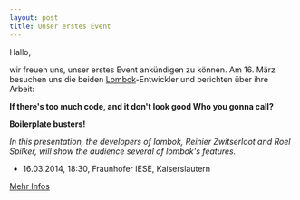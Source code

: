 ```yaml
---
layout: post
title: Unser erstes Event
---
```


Hallo,

wir freuen uns, unser erstes Event ankündigen zu können. Am 16. März besuchen uns die beiden [Lombok](http://projectlombok.org/)-Entwickler und berichten über ihre Arbeit:

**If there's too much code, and it don't look good Who you gonna call?**

**Boilerplate busters!**

*In this presentation, the developers of lombok, Reinier Zwitserloot and Roel Spilker, will show the audience several of lombok's features.*

<!---more--->

* 16.03.2014, 18:30, Fraunhofer IESE, Kaiserslautern

[Mehr Infos](/events)
